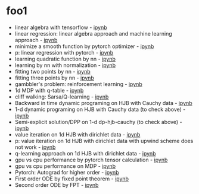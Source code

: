 # foo1

- linear algebra with tensorflow - [ipynb](src/linalg_tf.ipynb)
- linear regression: linear algebra approach and machine learning approach - [ipynb](src/linreg.ipynb)
- minimize a smooth function by pytorch optimizer - [ipynb](src/min_fun.ipynb)
- p: linear regression with pytorch - [ipynb](src/linreg_torch_v01.ipynb)
- learning quadratic function by nn - [ipynb](src/Copy_of_Copy_of_learning_quadratic_function_by_nn.ipynb)
- learning by nn with normalization - [ipynb](src/learning_quadratic_function_by_nn_normalize.ipynb)
- fitting two points by nn - [ipynb](src/fitting-two-pts-by-nn.ipynb)
- fitting three points by nn - [ipynb](src/fit-3-pts-by-nn.ipynb)
- gambbler's problem: reinforcement learning - [ipynb](src/gambler_v01.ipynb)
- 1d MDP with q-table - [ipynb](src/mdp_1d_qtable.ipynb)
- cliff walking: Sarsa/Q-learning - [ipynb](src/cliff_v01.ipynb)
- Backward in time dynamic programing on HJB with Cauchy data - [ipynb](src/dp_hjb_cauchy.ipynb)
- 1-d dynamic programing on HJB with Cauchy data (to check above) - [ipynb](src/dp_hjb_cauchy_ex1d.ipynb)
- Semi-explicit solution/DPP on 1-d dp-hjb-cauchy (to check above) -[ipynb](src/dp_hjb_1d_v1.ipynb)
- value iteration on 1d HJB with dirichlet data - [ipynb](src/value_iter_dirichlet_1d_v01.ipynb)
- p: value iteration on 1d HJB with dirichlet data with upwind scheme does not work - [ipynb](src/value_iter_hjb_upwind.ipynb)
- q-learning approach on  1d HJB with dirichlet data - [ipynb](src/q_learning_dirichlet_1d.ipynb)
- gpu vs cpu performance by pytorch tensor calculation - [ipynb](src/gpu_vs_cpu.ipynb)
- gpu vs cpu performance on MDP - [ipynb](src/gpu2cpu.ipynb)
- Pytorch: Autograd for higher order - [ipynb](src/autograd01.ipynb)
- First order ODE by fixed point theorem - [ipynb](src/ode01.ipynb)
- Second order ODE by FPT - [ipynb](src/ode02.ipynb)


